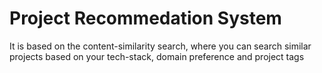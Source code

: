 # Project Recommedation System 
It is based on the content-similarity search, where you can search similar projects based on your tech-stack, domain preference and project tags
